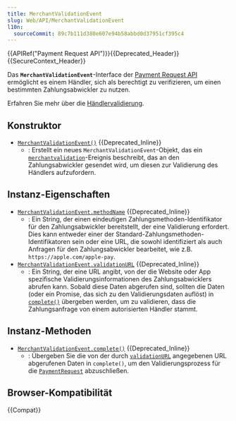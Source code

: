 ```yaml
---
title: MerchantValidationEvent
slug: Web/API/MerchantValidationEvent
l10n:
  sourceCommit: 89c7b111d380e607e94b58abbd0d37951cf395c4
---
```


{{APIRef("Payment Request API")}}{{Deprecated_Header}}{{SecureContext_Header}}

Das **`MerchantValidationEvent`**-Interface der [Payment Request API](/de/docs/Web/API/Payment_Request_API) ermöglicht es einem Händler, sich als berechtigt zu verifizieren, um einen bestimmten Zahlungsabwickler zu nutzen.

Erfahren Sie mehr über die [Händlervalidierung](/de/docs/Web/API/Payment_Request_API/Concepts#merchant_validation).

## Konstruktor

- [`MerchantValidationEvent()`](/de/docs/Web/API/MerchantValidationEvent/MerchantValidationEvent) {{Deprecated_Inline}}
  - : Erstellt ein neues `MerchantValidationEvent`-Objekt, das ein [`merchantvalidation`](/de/docs/Web/API/PaymentRequest/merchantvalidation_event)-Ereignis beschreibt, das an den Zahlungsabwickler gesendet wird, um diesen zur Validierung des Händlers aufzufordern.

## Instanz-Eigenschaften

- [`MerchantValidationEvent.methodName`](/de/docs/Web/API/MerchantValidationEvent/methodName) {{Deprecated_Inline}}
  - : Ein String, der einen eindeutigen Zahlungsmethoden-Identifikator für den Zahlungsabwickler bereitstellt, der eine Validierung erfordert. Dies kann entweder einer der Standard-Zahlungsmethoden-Identifikatoren sein oder eine URL, die sowohl identifiziert als auch Anfragen für den Zahlungsabwickler bearbeitet, wie z.B. `https://apple.com/apple-pay`.
- [`MerchantValidationEvent.validationURL`](/de/docs/Web/API/MerchantValidationEvent/validationURL) {{Deprecated_Inline}}
  - : Ein String, der eine URL angibt, von der die Website oder App spezifische Validierungsinformationen des Zahlungsabwicklers abrufen kann. Sobald diese Daten abgerufen sind, sollten die Daten (oder ein Promise, das sich zu den Validierungsdaten auflöst) in [`complete()`](/de/docs/Web/API/MerchantValidationEvent/complete) übergeben werden, um zu validieren, dass die Zahlungsanfrage von einem autorisierten Händler stammt.

## Instanz-Methoden

- [`MerchantValidationEvent.complete()`](/de/docs/Web/API/MerchantValidationEvent/complete) {{Deprecated_Inline}}
  - : Übergeben Sie die von der durch [`validationURL`](/de/docs/Web/API/MerchantValidationEvent/validationURL) angegebenen URL abgerufenen Daten in `complete()`, um den Validierungsprozess für die [`PaymentRequest`](/de/docs/Web/API/PaymentRequest) abzuschließen.

## Browser-Kompatibilität

{{Compat}}
